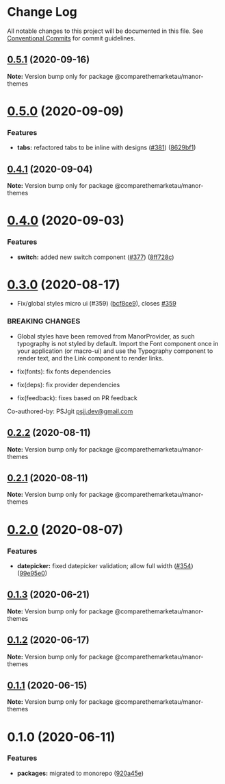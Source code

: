 # Change Log

All notable changes to this project will be documented in this file.
See [Conventional Commits](https://conventionalcommits.org) for commit guidelines.

## [0.5.1](https://github.com/comparethemarketau/manor-react/compare/@comparethemarketau/manor-themes@0.5.0...@comparethemarketau/manor-themes@0.5.1) (2020-09-16)

**Note:** Version bump only for package @comparethemarketau/manor-themes





# [0.5.0](https://github.com/comparethemarketau/manor-react/compare/@comparethemarketau/manor-themes@0.4.1...@comparethemarketau/manor-themes@0.5.0) (2020-09-09)


### Features

* **tabs:** refactored tabs to be inline with designs ([#381](https://github.com/comparethemarketau/manor-react/issues/381)) ([8629bf1](https://github.com/comparethemarketau/manor-react/commit/8629bf136255e3204c46190ace160d2862bcd31b))





## [0.4.1](https://github.com/comparethemarketau/manor-react/compare/@comparethemarketau/manor-themes@0.4.0...@comparethemarketau/manor-themes@0.4.1) (2020-09-04)

**Note:** Version bump only for package @comparethemarketau/manor-themes





# [0.4.0](https://github.com/comparethemarketau/manor-react/compare/@comparethemarketau/manor-themes@0.3.0...@comparethemarketau/manor-themes@0.4.0) (2020-09-03)


### Features

* **switch:** added new switch component ([#377](https://github.com/comparethemarketau/manor-react/issues/377)) ([8ff728c](https://github.com/comparethemarketau/manor-react/commit/8ff728c26058454d0367d5dd84ab0a65436cc62b))





# [0.3.0](https://github.com/comparethemarketau/manor-react/compare/@comparethemarketau/manor-themes@0.2.2...@comparethemarketau/manor-themes@0.3.0) (2020-08-17)


* Fix/global styles micro ui (#359) ([bcf8ce9](https://github.com/comparethemarketau/manor-react/commit/bcf8ce92ba170a51113a4022728da22f47a6a768)), closes [#359](https://github.com/comparethemarketau/manor-react/issues/359)


### BREAKING CHANGES

* Global styles have been removed from ManorProvider, as such typography is not
styled by default. Import the Font component once in your application (or macro-ui) and use the
Typography component to render text, and the Link component to render links.

* fix(fonts): fix fonts dependencies

* fix(deps): fix provider dependencies

* fix(feedback): fixes based on PR feedback

Co-authored-by: PSJgit <psjj.dev@gmail.com>





## [0.2.2](https://github.com/comparethemarketau/manor-react/compare/@comparethemarketau/manor-themes@0.2.1...@comparethemarketau/manor-themes@0.2.2) (2020-08-11)

**Note:** Version bump only for package @comparethemarketau/manor-themes





## [0.2.1](https://github.com/comparethemarketau/manor-react/compare/@comparethemarketau/manor-themes@0.2.0...@comparethemarketau/manor-themes@0.2.1) (2020-08-11)

**Note:** Version bump only for package @comparethemarketau/manor-themes





# [0.2.0](https://github.com/comparethemarketau/manor-react/compare/@comparethemarketau/manor-themes@0.1.3...@comparethemarketau/manor-themes@0.2.0) (2020-08-07)


### Features

* **datepicker:** fixed datepicker validation; allow full width ([#354](https://github.com/comparethemarketau/manor-react/issues/354)) ([99e95e0](https://github.com/comparethemarketau/manor-react/commit/99e95e0bd721acc1977faa4b17e568d22f56dc87))





## [0.1.3](https://github.com/comparethemarketau/manor-react/compare/@comparethemarketau/manor-themes@0.1.2...@comparethemarketau/manor-themes@0.1.3) (2020-06-21)

**Note:** Version bump only for package @comparethemarketau/manor-themes





## [0.1.2](https://github.com/comparethemarketau/manor-react/compare/@comparethemarketau/manor-themes@0.1.1...@comparethemarketau/manor-themes@0.1.2) (2020-06-17)

**Note:** Version bump only for package @comparethemarketau/manor-themes





## [0.1.1](https://github.com/comparethemarketau/manor-react/compare/@comparethemarketau/manor-themes@0.1.0...@comparethemarketau/manor-themes@0.1.1) (2020-06-15)

**Note:** Version bump only for package @comparethemarketau/manor-themes





# 0.1.0 (2020-06-11)


### Features

* **packages:** migrated to monorepo ([920a45e](https://github.com/comparethemarketau/manor-react/commit/920a45ec4b40a19de32f39f29693cbe1b1f314ae))
